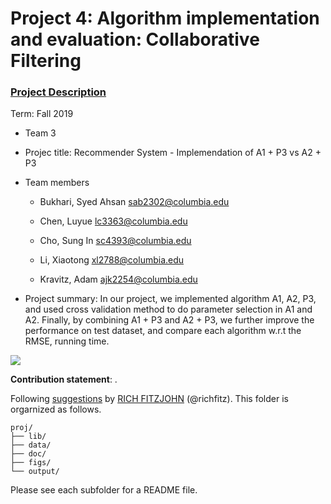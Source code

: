 # Project 4: Algorithm implementation and evaluation: Collaborative Filtering

### [Project Description](doc/project4_desc.md)

Term: Fall 2019

+ Team 3

+ Projec title: Recommender System - Implemendation of A1 + P3 vs A2 + P3

+ Team members

	+ Bukhari, Syed Ahsan sab2302@columbia.edu
	
	+ Chen, Luyue lc3363@columbia.edu
	
	+ Cho, Sung In sc4393@columbia.edu
	
	+ Li, Xiaotong xl2788@columbia.edu
	
	+ Kravitz, Adam ajk2254@columbia.edu
	
+ Project summary: In our project, we implemented algorithm A1, A2, P3, and used cross validation method to do parameter selection in A1 and A2. Finally, by combining A1 + P3 and A2 + P3, we further improve the performance on test dataset, and compare each algorithm w.r.t the RMSE, running time.

![](Documents/A1+P3.png)

**Contribution statement**: . 

Following [suggestions](http://nicercode.github.io/blog/2013-04-05-projects/) by [RICH FITZJOHN](http://nicercode.github.io/about/#Team) (@richfitz). This folder is orgarnized as follows.

```
proj/
├── lib/
├── data/
├── doc/
├── figs/
└── output/
```

Please see each subfolder for a README file.
